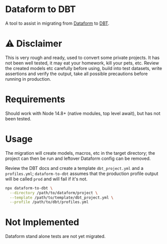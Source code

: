 # Dataform to DBT

A tool to assist in migrating from [Dataform](https://dataform.co/) to [DBT](https://www.getdbt.com/).

# :warning: Disclaimer

This is very rough and ready, used to convert some private projects. It has not been well tested, it may eat your homework, kill your pets, etc. Review the created models etc carefully before using, build into test datasets, write assertions and verify the output, take all possible precautions before running in production.

# Requirements

Should work with Node 14.8+ (native modules, top level await), but has not been tested.

# Usage

The migration will create models, macros, etc in the target directory; the project can then be run and leftover Dataform config can be removed.

Review the DBT docs and create a template `dbt_project.yml` and a `profiles.yml`; `dataform-to-dbt` assumes that the production profile output will be called `prod` and will fail if it's not.

```sh
npx dataform-to-dbt \
  --directory /path/to/dataform/project \
  --template /path/to/template/dbt_project.yml \
  --profile /path/to/dbt/profiles.yml
```

# Not Implemented

Dataform stand alone tests are not yet migrated.
